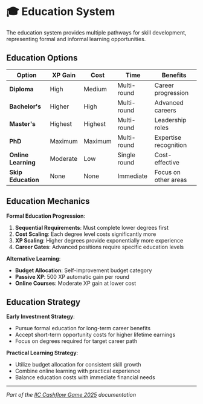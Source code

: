 # 🎓 Education System

The education system provides multiple pathways for skill development, representing formal and informal learning opportunities.

## Education Options

| Option | XP Gain | Cost | Time | Benefits |
|--------|---------|------|------|----------|
| **Diploma** | High | Medium | Multi-round | Career progression |
| **Bachelor's** | Higher | High | Multi-round | Advanced careers |
| **Master's** | Highest | Highest | Multi-round | Leadership roles |
| **PhD** | Maximum | Maximum | Multi-round | Expertise recognition |
| **Online Learning** | Moderate | Low | Single round | Cost-effective |
| **Skip Education** | None | None | Immediate | Focus on other areas |

## Education Mechanics

**Formal Education Progression**:
1. **Sequential Requirements**: Must complete lower degrees first
2. **Cost Scaling**: Each degree level costs significantly more
3. **XP Scaling**: Higher degrees provide exponentially more experience
4. **Career Gates**: Advanced positions require specific education levels

**Alternative Learning**:
- **Budget Allocation**: Self-improvement budget category
- **Passive XP**: 500 XP automatic gain per round
- **Online Courses**: Moderate XP gain at lower cost

## Education Strategy

**Early Investment Strategy**:
- Pursue formal education for long-term career benefits
- Accept short-term opportunity costs for higher lifetime earnings
- Focus on degrees required for target career path

**Practical Learning Strategy**:
- Utilize budget allocation for consistent skill growth
- Combine online learning with practical experience
- Balance education costs with immediate financial needs

---

*Part of the [IIC Cashflow Game 2025](../../README.md) documentation*